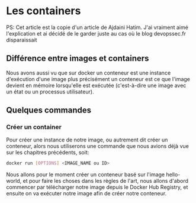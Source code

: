 # Les containers #

PS: Cet article est la copie d'un article de Ajdaini Hatim. J'ai vraiment aimé l'explication et ai décidé de le garder juste au cas où le blog devopssec.fr disparaissait


## Différence entre images et containers ##

Nous avons aussi vu que sur docker un conteneur est une instance d'exécution d'une image plus précisément un conteneur est ce que l'image devient en mémoire lorsqu'elle est exécutée (c'est-à-dire une image avec un état ou un processus utilisateur).

## Quelques commandes ##

### Créer un container ###

Pour créer une instance de notre image, ou autrement dit créer un conteneur, alors nous utiliserons une commande que nous avions déjà vue sur les chapitres précédents, soit:

```bash
docker run [OPTIONS] <IMAGE_NAME ou ID>
```

Nous allons pour le moment créer un conteneur basé sur l'image hello-world, et pour faire les choses dans les règles de l'art, nous allons d'abord commencer par télécharger notre image depuis le Docker Hub Registry, et ensuite on va exécuter notre image afin de créer notre conteneur.

```
